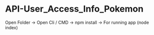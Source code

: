 # API-User_Access_Info_Pokemon
Open Folder -> Open Cli / CMD -> npm install -> For running app (node index)
